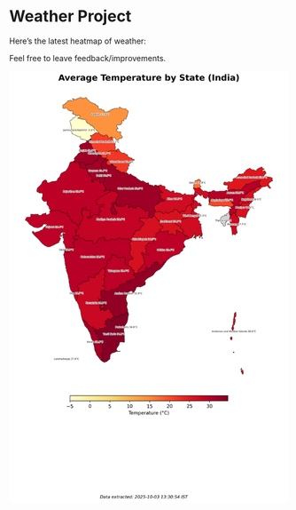 # Weather Project

Here’s the latest heatmap of weather:

Feel free to leave feedback/improvements.

![India Heatmap](docs/assets/india_heatmap.png?v=DF82B8)
